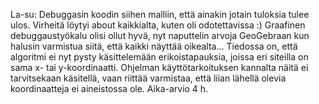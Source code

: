 La-su: Debuggasin koodin siihen malliin, että ainakin jotain tuloksia tulee ulos. Virheitä löytyi about kaikkialta, kuten oli odotettavissa :) Graafinen debuggaustyökalu olisi ollut hyvä, nyt naputtelin arvoja GeoGebraan kun halusin varmistua siitä, että kaikki näyttää oikealta... Tiedossa on, että algoritmi ei nyt pysty käsittelemään erikoistapauksia, joissa eri siteilla on sama x- tai y-koordinaatti. Ohjelman käyttötarkoituksen kannalta näitä ei tarvitsekaan käsitellä, vaan riittää varmistaa, että liian lähellä olevia koordinaatteja ei aineistossa ole. Aika-arvio 4 h.